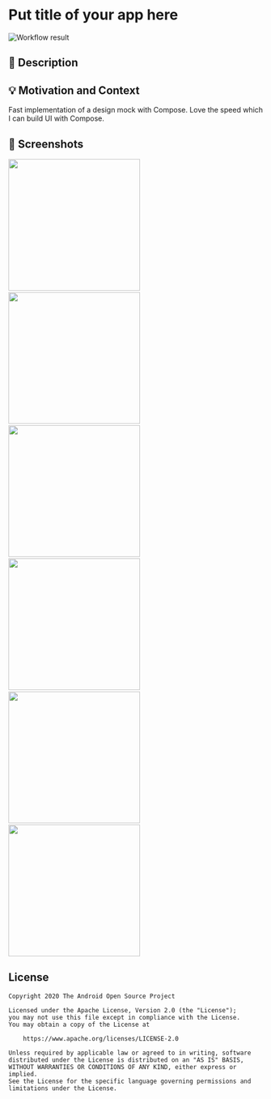 # Put title of your app here

<!--- Replace <OWNER> with your Github Username and <REPOSITORY> with the name of your repository. -->
<!--- You can find both of these in the url bar when you open your repository in github. -->
![Workflow result](https://github.com/alanvan-agl/third-jetpack-compose-challenge/workflows/Check/badge.svg)


## :scroll: Description
<!--- Describe your app in one or two sentences -->


## :bulb: Motivation and Context
<!--- Optionally point readers to interesting parts of your submission. -->
<!--- What are you especially proud of? -->
Fast implementation of a design mock with Compose. Love the speed which I can build UI with Compose.

## :camera_flash: Screenshots
<!-- You can add more screenshots here if you like -->
<img src="results/screenshot_1.png" width="260">
&emsp;<img src="results/screenshot_2.png" width="260">
&emsp;<img src="results/screenshot_3.png" width="260">
&emsp;<img src="results/screenshot_4.png" width="260">
&emsp;<img src="results/screenshot_5.png" width="260">
&emsp;<img src="results/screenshot_6.png" width="260">

## License
```
Copyright 2020 The Android Open Source Project

Licensed under the Apache License, Version 2.0 (the "License");
you may not use this file except in compliance with the License.
You may obtain a copy of the License at

    https://www.apache.org/licenses/LICENSE-2.0

Unless required by applicable law or agreed to in writing, software
distributed under the License is distributed on an "AS IS" BASIS,
WITHOUT WARRANTIES OR CONDITIONS OF ANY KIND, either express or implied.
See the License for the specific language governing permissions and
limitations under the License.
```